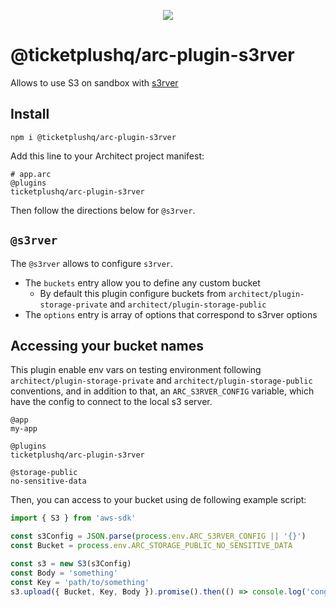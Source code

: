 <p align="center">
  <img src="https://avatars1.githubusercontent.com/u/30219716?s=200&v=4"/>
</p>

# @ticketplushq/arc-plugin-s3rver

Allows to use S3 on sandbox with [s3rver](https://www.npmjs.com/package/s3rver)

## Install

`npm i @ticketplushq/arc-plugin-s3rver`

Add this line to your Architect project manifest:

```arc
# app.arc
@plugins
ticketplushq/arc-plugin-s3rver
```

Then follow the directions below for `@s3rver`.

## `@s3rver`

The `@s3rver` allows to configure `s3rver`.

- The `buckets` entry allow you to define any custom bucket
  - By default this plugin configure buckets from `architect/plugin-storage-private` and `architect/plugin-storage-public`
- The `options` entry is array of options that correspond to s3rver options

## Accessing your bucket names

This plugin enable env vars on testing environment following `architect/plugin-storage-private` and `architect/plugin-storage-public` conventions, and in addition to that, an `ARC_S3RVER_CONFIG` variable, which have the config to connect to the local s3 server.

```arc
@app
my-app

@plugins
ticketplushq/arc-plugin-s3rver

@storage-public
no-sensitive-data
```

Then, you can access to your bucket using de following example script:

```js
import { S3 } from 'aws-sdk'

const s3Config = JSON.parse(process.env.ARC_S3RVER_CONFIG || '{}')
const Bucket = process.env.ARC_STORAGE_PUBLIC_NO_SENSITIVE_DATA

const s3 = new S3(s3Config)
const Body = 'something'
const Key = 'path/to/something'
s3.upload({ Bucket, Key, Body }).promise().then(() => console.log('congrats!'))
```

